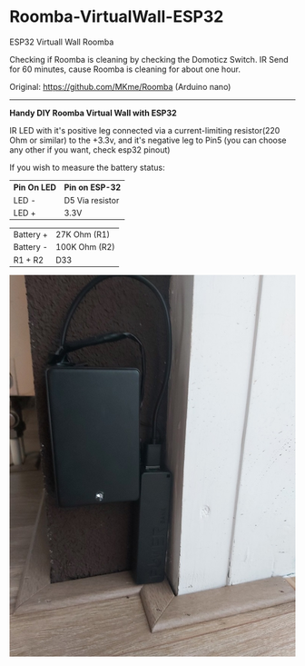 # Roomba-VirtualWall-ESP32
ESP32 Virtuall Wall Roomba

Checking if Roomba is cleaning by checking the Domoticz Switch. IR Send for 60 minutes, cause Roomba is cleaning for about one hour.

Original: https://github.com/MKme/Roomba (Arduino nano)
<hr/>
<b>Handy DIY Roomba Virtual Wall with ESP32</b>

IR LED with it's positive leg connected via a current-limiting resistor(220 Ohm or similar) to the +3.3v, and it's negative leg to Pin5 (you can choose any other if you want, check esp32 pinout)

If you wish to measure the battery status:

<table>
  <tbody>
    <tr>
      <th>Pin On LED</th>
      <th>Pin on ESP-32</th>
    </tr>
    <tr>
      <td>LED -</td>
      <td>D5 Via resistor</td>
    </tr>
    <tr>
      <td>LED +</td>
      <td>3.3V</td>
    </tr>
  </tbody>
</table>

<table>
  <tbody>
    <tr>
      <td>Battery +</td>
      <td>27K Ohm (R1)</td>
    </tr>
    <tr>
      <td>Battery -</td>
      <td>100K Ohm (R2)</td>
    </tr>
    <tr>
      <td>R1 + R2</td>
      <td>D33</td>
    </tr>
  </tbody>
</table>


<p align="center">
  <a target="_blank" rel="noopener noreferrer" href="https://github.com/PatrickSt1991/Roomba-VirtualWall-ESP32/blob/main/20201220_105117.jpg"><img src="https://github.com/PatrickSt1991/Roomba-VirtualWall-ESP32/raw/main/20201220_105117.jpg" width="700" style="max-width:100%;"></a>
</p>
